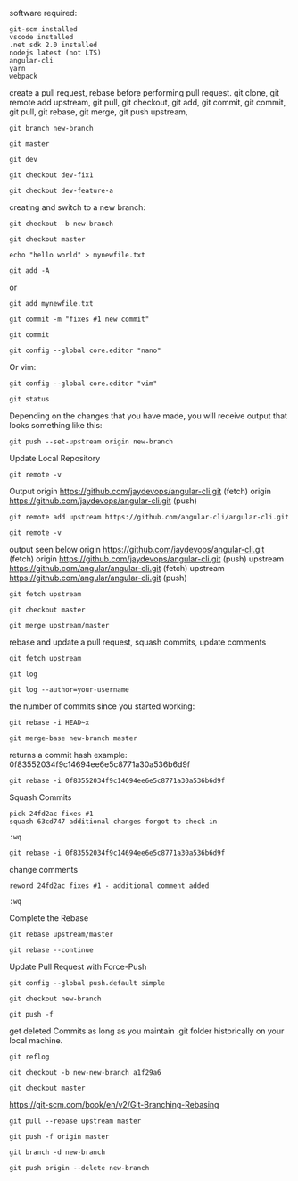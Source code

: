software required:

```
git-scm installed
vscode installed
.net sdk 2.0 installed
nodejs latest (not LTS)
angular-cli
yarn
webpack 
```

create a pull request, rebase before performing pull request. git clone, git remote add upstream, git pull, git checkout, git add, git commit, git commit, git pull, git rebase, git merge, git push upstream, 
```
git branch new-branch
```

```
git master
```
```
git dev
```
```
git checkout dev-fix1
```
```
git checkout dev-feature-a
```



creating and switch to a new branch:

```
git checkout -b new-branch
```

```
git checkout master
```

```
echo "hello world" > mynewfile.txt
```

```
git add -A  
```
or 
```
git add mynewfile.txt
```

```
git commit -m "fixes #1 new commit"
```

```
git commit
```

```
git config --global core.editor "nano"
```
Or vim:
```
git config --global core.editor "vim"
```

```
git status
```
Depending on the changes that you have made, you will receive output that looks something like this:

```
git push --set-upstream origin new-branch
```

Update Local Repository
```
git remote -v
```

Output
origin  https://github.com/jaydevops/angular-cli.git (fetch)
origin  https://github.com/jaydevops/angular-cli.git (push)

```
git remote add upstream https://github.com/angular-cli/angular-cli.git
```

```
git remote -v
```

output seen below
origin  https://github.com/jaydevops/angular-cli.git (fetch)
origin  https://github.com/jaydevops/angular-cli.git (push)
upstream    https://github.com/angular/angular-cli.git (fetch)
upstream    https://github.com/angular/angular-cli.git (push)


```
git fetch upstream
```

```
git checkout master
```

```
git merge upstream/master
```

rebase and update a pull request, squash commits, update comments

```
git fetch upstream
```
```
git log
```
```
git log --author=your-username
```


the number of commits since you started working:

```
git rebase -i HEAD~x
```

```
git merge-base new-branch master
```

returns a commit hash example: 0f83552034f9c14694ee6e5c8771a30a536b6d9f

```
git rebase -i 0f83552034f9c14694ee6e5c8771a30a536b6d9f
```

Squash Commits
```
pick 24fd2ac fixes #1
squash 63cd747 additional changes forgot to check in
```

```
:wq
```


```
git rebase -i 0f83552034f9c14694ee6e5c8771a30a536b6d9f
```

change comments
```
reword 24fd2ac fixes #1 - additional comment added 
```

```
:wq
```

Complete the Rebase

```
git rebase upstream/master
```

```
git rebase --continue 
```

Update Pull Request with Force-Push

```
git config --global push.default simple
```

```
git checkout new-branch
```

```
git push -f
```


get deleted Commits as long as you maintain .git folder historically on your local machine.


```
git reflog
```

```
git checkout -b new-new-branch a1f29a6
```

```
git checkout master
```
https://git-scm.com/book/en/v2/Git-Branching-Rebasing

```
git pull --rebase upstream master
```


```
git push -f origin master
```


```
git branch -d new-branch
```

```
git push origin --delete new-branch
```
